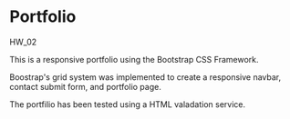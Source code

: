 # Portfolio
HW_02

This is a responsive portfolio using the Bootstrap CSS Framework. 

Boostrap's grid system was implemented to create a responsive navbar, contact submit form, and portfolio page. 

The portfilio has been tested using a HTML valadation service. 


